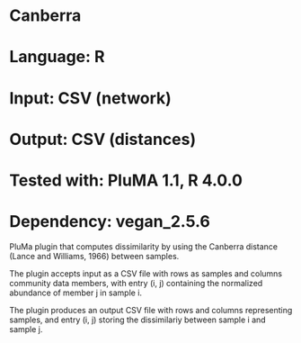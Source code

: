# Canberra
# Language: R
# Input: CSV (network)
# Output: CSV (distances)
# Tested with: PluMA 1.1, R 4.0.0
# Dependency: vegan_2.5.6

PluMa plugin that computes dissimilarity by using the Canberra distance (Lance and Williams, 1966) between samples.

The plugin accepts input as a CSV file with rows as samples and columns community data members, with entry (i, j) containing
the normalized abundance of member j in sample i.

The plugin produces an output CSV file with rows and columns representing samples, and entry (i, j) storing
the dissimilariy between sample i and sample j.
